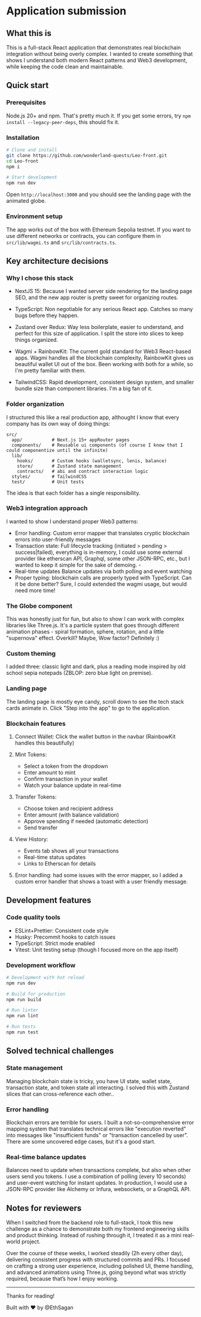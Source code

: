 # Application submission

## What this is

This is a full-stack React application that demonstrates real blockchain integration without being overly complex. I wanted to create something that shows I understand both modern React patterns and Web3 development, while keeping the code clean and maintainable.

## Quick start

### Prerequisites

Node.js 20+ and npm. That's pretty much it. If you get some errors, try `npm install --legacy-peer-deps`, this should fix it.

### Installation

```bash
# Clone and install
git clone https://github.com/wonderland-quests/Leo-front.git
cd Leo-front
npm i

# Start development
npm run dev
```

Open `http://localhost:3000` and you should see the landing page with the animated globe.

### Environment setup

The app works out of the box with Ethereum Sepolia testnet. If you want to use different networks or contracts, you can configure them in `src/lib/wagmi.ts` and `src/lib/contracts.ts`.

## Key architecture decisions

### Why I chose this stack

- NextJS 15: Because I wanted server side rendering for the landing page SEO, and the new app router is pretty sweet for organizing routes.

- TypeScript: Non negotiable for any serious React app. Catches so many bugs before they happen.

- Zustand over Redux: Way less boilerplate, easier to understand, and perfect for this size of application. I split the store into slices to keep things organized.

- Wagmi + RainbowKit: The current gold standard for Web3 React-based apps. Wagmi handles all the blockchain complexity, RainbowKit gives us beautiful wallet UI out of the box. Been working with both for a while, so I'm pretty familiar with them.

- TailwindCSS: Rapid development, consistent design system, and smaller bundle size than component libraries. I'm a big fan of it.

### Folder organization

I structured this like a real production app, althought I know that every company has its own way of doing things:

```
src/
  app/           # Next.js 15+ appRouter pages
  components/    # Reusable ui components (of course I know that I could componentize until the infinite)
  lib/
    hooks/       # Custom hooks (walletsync, lenis, balance)
    store/       # Zustand state management
    contracts/   # abi and contract interaction logic
  styles/        # TailwindCSS
  test/          # Unit tests
```

The idea is that each folder has a single responsibility.

### Web3 integration approach

I wanted to show I understand proper Web3 patterns:

- Error handling: Custom error mapper that translates cryptic blockchain errors into user-friendly messages
- Transaction state: Full lifecycle tracking (initiated > pending > success|failed), everything is in-memory, I could use some external provider like etherscan API, Graphql, some other JSON-RPC, etc., but I wanted to keep it simple for the sake of demoing. -
- Real-time updates Balance updates via both polling and event watching
- Proper typing: blockchain calls are properly typed with TypeScript. Can it be done better? Sure, I could extended the wagmi usage, but would need more time!

### The Globe component

This was honestly just for fun, but also to show I can work with complex libraries like Three.js. It's a particle system that goes through different animation phases - spiral formation, sphere, rotation, and a little "supernova" effect. Overkill? Maybe, Wow factor? Definitely :)

### Custom theming

I added three: classic light and dark, plus a reading mode inspired by old school sepia notepads (ZBLOP: zero blue light on premise).

### Landing page

The landing page is mostly eye candy, scroll down to see the tech stack cards animate in. Click "Step into the app" to go to the application.

### Blockchain features

1. Connect Wallet: Click the wallet button in the navbar (RainbowKit handles this beautifully)

2. Mint Tokens:

   - Select a token from the dropdown
   - Enter amount to mint
   - Confirm transaction in your wallet
   - Watch your balance update in real-time

3. Transfer Tokens:

   - Choose token and recipient address
   - Enter amount (with balance validation)
   - Approve spending if needed (automatic detection)
   - Send transfer

4. View History:

   - Events tab shows all your transactions
   - Real-time status updates
   - Links to Etherscan for details

5. Error handling: had some issues with the error mapper, so I added a custom error handler that shows a toast with a user friendly message.

## Development features

### Code quality tools

- ESLint+Prettier: Consistent code style
- Husky: Precommit hooks to catch issues
- TypeScript: Strict mode enabled
- Vitest: Unit testing setup (though I focused more on the app itself)

### Development workflow

```bash
# Development with hot reload
npm run dev

# Build for production
npm run build

# Run linter
npm run lint

# Run tests
npm run test
```

## Solved technical challenges

### State management

Managing blockchain state is tricky, you have UI state, wallet state, transaction state, and token state all interacting. I solved this with Zustand slices that can cross-reference each other..

### Error handling

Blockchain errors are terrible for users. I built a not-so-comprehensive error mapping system that translates technical errors like "execution reverted" into messages like "insufficient funds" or "transaction cancelled by user". There are some uncovered edge cases, but it's a good start.

### Real-time balance updates

Balances need to update when transactions complete, but also when other users send you tokens. I use a combination of polling (every 10 seconds) and user-event watching for instant updates. In production, I would use a JSON-RPC provider like Alchemy or Infura, websockets, or a GraphQL API.

## Notes for reviewers

When I switched from the backend role to full-stack, I took this new challenge as a chance to demonstrate both my frontend engineering skills and product thinking. Instead of rushing through it, I treated it as a mini real-world project.

Over the course of these weeks, I worked steadily (2h every other day), delivering consistent progress with structured commits and PRs. I focused on crafting a strong user experience, including polished UI, theme handling, and advanced animations using Three.js, going beyond what was strictly required, because that’s how I enjoy working.

---

Thanks for reading!

Built with ❤️ by @EthSagan

